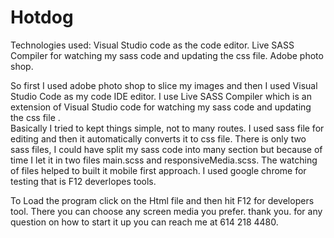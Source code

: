 # Hotdog

Technologies used: Visual Studio code as the code editor.
                   Live SASS Compiler for watching my sass code and updating the css file.
                   Adobe photo shop.

So first I used adobe photo shop to slice my images and then I used Visual Studio Code as my code IDE editor. I use Live SASS Compiler which is an extension of Visual Studio code for watching my sass code and updating the css file .                   
Basically I tried to kept things simple,  not to many routes. I used sass file for editing and then it automatically converts it to css file.
There is only two sass files, I could have split my sass code into many section but because of time I let it in two files main.scss and responsiveMedia.scss. The watching of files helped to built it mobile first approach. I used google chrome for testing that is F12 deverlopes tools.

To Load the program click on the Html file and then hit F12 for developers tool. There you can choose any screen media you prefer. thank you. for any question on how to start it up you can reach me at 614 218 4480.